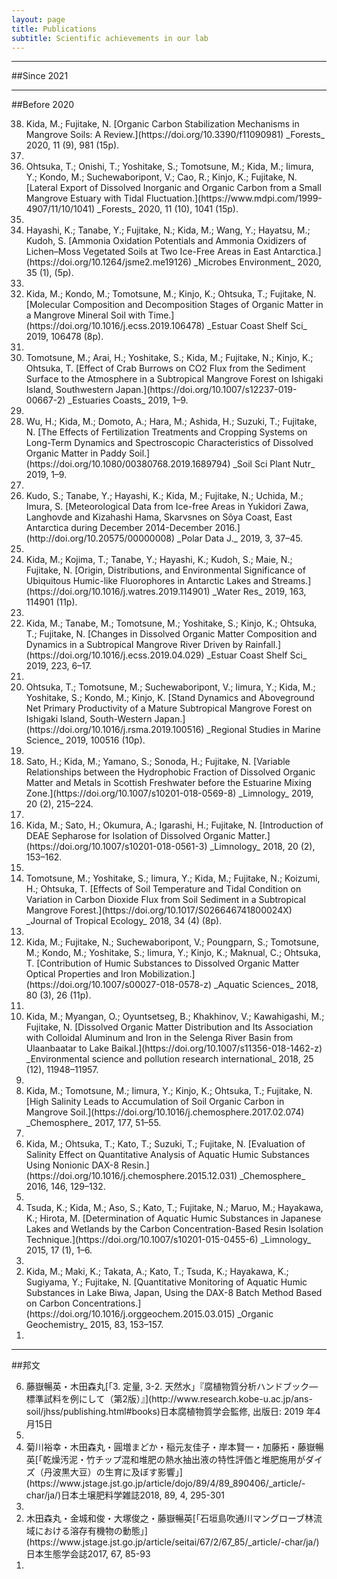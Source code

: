 ```yaml
---
layout: page
title: Publications
subtitle: Scientific achievements in our lab 
---
```


***
##Since 2021

***
##Before 2020

<ol reversed>
<li>Kida, M.; Fujitake, N. [Organic Carbon Stabilization Mechanisms in Mangrove Soils: A Review.](https://doi.org/10.3390/f11090981) _Forests_ 2020, 11 (9), 981 (15p).<li>  
<li>Ohtsuka, T.; Onishi, T.; Yoshitake, S.; Tomotsune, M.; Kida, M.; Iimura, Y.; Kondo, M.; Suchewaboripont, V.; Cao, R.; Kinjo, K.; Fujitake, N. [Lateral Export of Dissolved Inorganic and Organic Carbon from a Small Mangrove Estuary with Tidal Fluctuation.](https://www.mdpi.com/1999-4907/11/10/1041) _Forests_ 2020, 11 (10), 1041 (15p).<li>  
<li>Hayashi, K.; Tanabe, Y.; Fujitake, N.; Kida, M.; Wang, Y.; Hayatsu, M.; Kudoh, S. [Ammonia Oxidation Potentials and Ammonia Oxidizers of Lichen–Moss Vegetated Soils at Two Ice-Free Areas in East Antarctica.](https://doi.org/10.1264/jsme2.me19126) _Microbes Environment_ 2020, 35 (1), (5p).<li>
<li>Kida, M.; Kondo, M.; Tomotsune, M.; Kinjo, K.; Ohtsuka, T.; Fujitake, N. [Molecular Composition and Decomposition Stages of Organic Matter in a Mangrove Mineral Soil with Time.](https://doi.org/10.1016/j.ecss.2019.106478) _Estuar Coast Shelf Sci_ 2019, 106478 (8p).<li>  
<li>Tomotsune, M.; Arai, H.; Yoshitake, S.; Kida, M.; Fujitake, N.; Kinjo, K.; Ohtsuka, T. [Effect of Crab Burrows on CO2 Flux from the Sediment Surface to the Atmosphere in a Subtropical Mangrove Forest on Ishigaki Island, Southwestern Japan.](https://doi.org/10.1007/s12237-019-00667-2) _Estuaries Coasts_ 2019, 1–9.<li>  
<li>Wu, H.; Kida, M.; Domoto, A.; Hara, M.; Ashida, H.; Suzuki, T.; Fujitake, N. [The Effects of Fertilization Treatments and Cropping Systems on Long-Term Dynamics and Spectroscopic Characteristics of Dissolved Organic Matter in Paddy Soil.](https://doi.org/10.1080/00380768.2019.1689794) _Soil Sci Plant Nutr_ 2019, 1–9.<li>  
<li>Kudo, S.; Tanabe, Y.; Hayashi, K.; Kida, M.; Fujitake, N.; Uchida, M.; Imura, S. [Meteorological Data from Ice-free Areas in Yukidori Zawa, Langhovde and Kizahashi Hama, Skarvsnes on Sôya Coast, East Antarctica during December 2014-December 2016.](http://doi.org/10.20575/00000008) _Polar Data J._ 2019, 3, 37–45.<li>  
<li>Kida, M.; Kojima, T.; Tanabe, Y.; Hayashi, K.; Kudoh, S.; Maie, N.; Fujitake, N. [Origin, Distributions, and Environmental Significance of Ubiquitous Humic-like Fluorophores in Antarctic Lakes and Streams.](https://doi.org/10.1016/j.watres.2019.114901) _Water Res_ 2019, 163, 114901 (11p).<li>  
<li>Kida, M.; Tanabe, M.; Tomotsune, M.; Yoshitake, S.; Kinjo, K.; Ohtsuka, T.; Fujitake, N. [Changes in Dissolved Organic Matter Composition and Dynamics in a Subtropical Mangrove River Driven by Rainfall.](https://doi.org/10.1016/j.ecss.2019.04.029) _Estuar Coast Shelf Sci_ 2019, 223, 6–17.<li>  
<li>Ohtsuka, T.; Tomotsune, M.; Suchewaboripont, V.; Iimura, Y.; Kida, M.; Yoshitake, S.; Kondo, M.; Kinjo, K. [Stand Dynamics and Aboveground Net Primary Productivity of a Mature Subtropical Mangrove Forest on Ishigaki Island, South-Western Japan.](https://doi.org/10.1016/j.rsma.2019.100516) _Regional Studies in Marine Science_ 2019, 100516 (10p).<li>  
<li>Sato, H.; Kida, M.; Yamano, S.; Sonoda, H.; Fujitake, N. [Variable Relationships between the Hydrophobic Fraction of Dissolved Organic Matter and Metals in Scottish Freshwater before the Estuarine Mixing Zone.](https://doi.org/10.1007/s10201-018-0569-8) _Limnology_ 2019, 20 (2), 215–224.<li>  
<li>Kida, M.; Sato, H.; Okumura, A.; Igarashi, H.; Fujitake, N. [Introduction of DEAE Sepharose for Isolation of Dissolved Organic Matter.](https://doi.org/10.1007/s10201-018-0561-3) _Limnology_ 2018, 20 (2), 153–162.<li>  
<li>Tomotsune, M.; Yoshitake, S.; Iimura, Y.; Kida, M.; Fujitake, N.; Koizumi, H.; Ohtsuka, T. [Effects of Soil Temperature and Tidal Condition on Variation in Carbon Dioxide Flux from Soil Sediment in a Subtropical Mangrove Forest.](https://doi.org/10.1017/S026646741800024X) _Journal of Tropical Ecology_ 2018, 34 (4) (8p).<li>  
<li>Kida, M.; Fujitake, N.; Suchewaboripont, V.; Poungparn, S.; Tomotsune, M.; Kondo, M.; Yoshitake, S.; Iimura, Y.; Kinjo, K.; Maknual, C.; Ohtsuka, T. [Contribution of Humic Substances to Dissolved Organic Matter Optical Properties and Iron Mobilization.](https://doi.org/10.1007/s00027-018-0578-z) _Aquatic Sciences_ 2018, 80 (3), 26 (11p).<li>  
<li>Kida, M.; Myangan, O.; Oyuntsetseg, B.; Khakhinov, V.; Kawahigashi, M.; Fujitake, N. [Dissolved Organic Matter Distribution and Its Association with Colloidal Aluminum and Iron in the Selenga River Basin from Ulaanbaatar to Lake Baikal.](https://doi.org/10.1007/s11356-018-1462-z) _Environmental science and pollution research international_ 2018, 25 (12), 11948–11957.<li>  
<li>Kida, M.; Tomotsune, M.; Iimura, Y.; Kinjo, K.; Ohtsuka, T.; Fujitake, N. [High Salinity Leads to Accumulation of Soil Organic Carbon in Mangrove Soil.](https://doi.org/10.1016/j.chemosphere.2017.02.074) _Chemosphere_ 2017, 177, 51–55.<li>  
<li>Kida, M.; Ohtsuka, T.; Kato, T.; Suzuki, T.; Fujitake, N. [Evaluation of Salinity Effect on Quantitative Analysis of Aquatic Humic Substances Using Nonionic DAX-8 Resin.](https://doi.org/10.1016/j.chemosphere.2015.12.031) _Chemosphere_ 2016, 146, 129–132.<li>  
<li>Tsuda, K.; Kida, M.; Aso, S.; Kato, T.; Fujitake, N.; Maruo, M.; Hayakawa, K.; Hirota, M. [Determination of Aquatic Humic Substances in Japanese Lakes and Wetlands by the Carbon Concentration-Based Resin Isolation Technique.](https://doi.org/10.1007/s10201-015-0455-6) _Limnology_ 2015, 17 (1), 1–6.<li>  
<li>Kida, M.; Maki, K.; Takata, A.; Kato, T.; Tsuda, K.; Hayakawa, K.; Sugiyama, Y.; Fujitake, N. [Quantitative Monitoring of Aquatic Humic Substances in Lake Biwa, Japan, Using the DAX-8 Batch Method Based on Carbon Concentrations.](https://doi.org/10.1016/j.orggeochem.2015.03.015) _Organic Geochemistry_ 2015, 83, 153–157.<li>  
</ol>

***
##邦文
<ol reversed>
<li>藤嶽暢英・木田森丸[「3. 定量, 3-2. 天然水」『腐植物質分析ハンドブック―標準試料を例にして（第2版）』](http://www.research.kobe-u.ac.jp/ans-soil/jhss/publishing.html#books)日本腐植物質学会監修, 出版日: 2019 年4月15日<li>  
<li>菊川裕幸・木田森丸・圓増まどか・稲元友佳子・岸本賢一・加藤拓・藤嶽暢英[「乾燥汚泥・竹チップ混和堆肥の熱水抽出液の特性評価と堆肥施用がダイズ（丹波黒大豆）の生育に及ぼす影響」](https://www.jstage.jst.go.jp/article/dojo/89/4/89_890406/_article/-char/ja/)日本土壌肥料学雑誌2018, 89, 4, 295-301<li>  
<li>木田森丸・金城和俊・大塚俊之・藤嶽暢英[「石垣島吹通川マングローブ林流域における溶存有機物の動態」](https://www.jstage.jst.go.jp/article/seitai/67/2/67_85/_article/-char/ja/)日本生態学会誌2017, 67, 85-93<li>
</ol>
